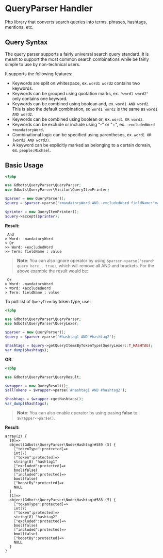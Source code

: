 QueryParser Handler
===================

Php library that converts search queries into terms, phrases, hashtags, mentions, etc.

## Query Syntax

The query parser supports a fairly universal search query standard. It is
meant to support the most common search combinations while be fairly simple to
use by non-technical users.

It supports the following features:
* Keywords are split on whitespace, ex. `word1 word2` contains two keywords.
* Keywords can be grouped using quotation marks, ex. `"word1 word2"` only contains one keyword.
* Keywords can be combined using boolean and, ex. `word1 AND word2`. This is also the default combination, so `word1 word2` is the same as `word1 AND word2`.
* Keywords can be combined using boolean or, ex. `word1 OR word2`.
* Keywords can be exclude or include using "-" or "+", ex. `-excludedWord +mandatoryWord`.
* Combinational logic can be specified using parentheses, ex. `word1 OR (word2 AND word3)`.
* A keyword can be explicitly marked as belonging to a certain domain, ex. `people:Michael`.

## Basic Usage

``` php
<?php

use Gdbots\QueryParser\QueryParser;
use Gdbots\QueryParser\Visitor\QueryItemPrinter;

$parser = new QueryParser();
$query = $parser->parse('+mandatoryWord AND -excludedWord fieldName:"value"');

$printer = new QueryItemPrinter();
$query->accept($printer);
```

**Result:**

```
 And
> Word: -mandatoryWord
> Or
>> Word: +excludedWord
>> Term: fieldName : value
```

> **Note:** You can also ignore operator by using `$parser->parse('search query here', true)`, which will remove all AND and brackets.
For the above example the result would be:

```
 Or
> Word: -mandatoryWord
> Word: +excludedWord
> Term: fieldName : value
```

To pull list of `QueryItem` by token type, use:

``` php
<?php

use Gdbots\QueryParser\QueryParser;
use Gdbots\QueryParser\QueryLexer;

$parser = new QueryParser();
$query = $parser->parse('#hashtag1 AND #hashtag2');

$hashtags = $query->getQueryItemsByTokenType(QueryLexer::T_HASHTAG);
var_dump($hashtags);
```

**OR:**

``` php
<?php

use Gdbots\QueryParser\QueryResult;

$wrapper = new QueryResult();
$allTokens = $wrapper->parse('#hashtag1 AND #hashtag2');

$hashtags = $wrapper->getHashtags();
var_dump($hashtags);
```

> **Note:** You can also enable operator by using pasing **false** to `$wrapper->parse()`.

**Result:**

```
array(2) {
  [0]=>
  object(Gdbots\QueryParser\Node\Hashtag)#589 (5) {
    ["tokenType":protected]=>
    int(7)
    ["token":protected]=>
    string(8) "hashtag1"
    ["excluded":protected]=>
    bool(false)
    ["included":protected]=>
    bool(false)
    ["boostBy":protected]=>
    NULL
  }
  [1]=>
  object(Gdbots\QueryParser\Node\Hashtag)#588 (5) {
    ["tokenType":protected]=>
    int(7)
    ["token":protected]=>
    string(8) "hashtag2"
    ["excluded":protected]=>
    bool(false)
    ["included":protected]=>
    bool(false)
    ["boostBy":protected]=>
    NULL
  }
}
```
